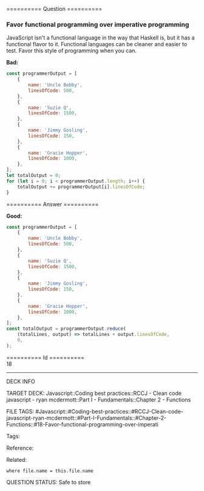 ========== Question ==========  

### Favor functional programming over imperative programming

JavaScript isn't a functional language in the way that Haskell is, but it has a functional flavor to it. Functional languages can be cleaner and easier to test. Favor this style of programming when you can.

**Bad:**

```javascript
const programmerOutput = [
    {
        name: 'Uncle Bobby',
        linesOfCode: 500,
    },
    {
        name: 'Suzie Q',
        linesOfCode: 1500,
    },
    {
        name: 'Jimmy Gosling',
        linesOfCode: 150,
    },
    {
        name: 'Gracie Hopper',
        linesOfCode: 1000,
    },
];
let totalOutput = 0;
for (let i = 0; i < programmerOutput.length; i++) {
    totalOutput += programmerOutput[i].linesOfCode;
}
```  

========== Answer ==========  

**Good:**

```javascript
const programmerOutput = [
    {
        name: 'Uncle Bobby',
        linesOfCode: 500,
    },
    {
        name: 'Suzie Q',
        linesOfCode: 1500,
    },
    {
        name: 'Jimmy Gosling',
        linesOfCode: 150,
    },
    {
        name: 'Gracie Hopper',
        linesOfCode: 1000,
    },
];
const totalOutput = programmerOutput.reduce(
    (totalLines, output) => totalLines + output.linesOfCode,
    0,
);
```

========== Id ==========  
18

---

DECK INFO

TARGET DECK: Javascript::Coding best practices::RCCJ - Clean code javascript - ryan mcdermott::Part I - Fundamentals::Chapter 2 - Functions

FILE TAGS: #Javascript::#Coding-best-practices::#RCCJ-Clean-code-javascript-ryan-mcdermott::#Part-I-Fundamentals::#Chapter-2-Functions::#18-Favor-functional-programming-over-imperati

Tags:

Reference:

Related:

```dataview
where file.name = this.file.name
```

QUESTION STATUS: Safe to store
